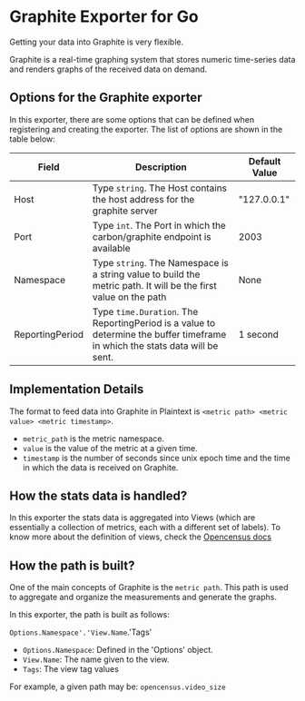 # Graphite Exporter for Go

Getting your data into Graphite is very flexible.

Graphite is a real-time graphing system that stores numeric time-series data and renders graphs of the received data on demand.

## Options for the Graphite exporter

In this exporter, there are some options that can be defined when registering and creating the exporter. The list of options are shown in the table below:

| Field | Description | Default Value |
| ------ | ------ | ------ |
| Host | Type `string`. The Host contains the host address for the graphite server | "127.0.0.1" |
| Port | Type `int`. The Port in which the carbon/graphite endpoint is available | 2003
| Namespace | Type `string`. The Namespace is a string value to build the metric path. It will be the first value on the path | None |
| ReportingPeriod | Type `time.Duration`. The ReportingPeriod is a value to determine the buffer timeframe in which the stats data will be sent. | 1 second |


## Implementation Details

The format to feed data into Graphite in Plaintext is `<metric path> <metric value> <metric timestamp>`.

  - `metric_path` is the metric namespace.
  - `value` is the value of the metric at a given time.
  - `timestamp` is the number of seconds since unix epoch time and the time in which the data is received on Graphite.

## How the stats data is handled?

In this exporter the stats data is aggregated into Views (which are essentially a collection of metrics, each with a different set of labels). To know more about the definition of views, check the [Opencensus docs](https://github.com/census-instrumentation/opencensus-specs/blob/master/stats/Export.md)

## How the path is built?

One of the main concepts of Graphite is the `metric path`. This path is used to aggregate and organize the measurements and generate the graphs.

In this exporter, the path is built as follows:

`Options.Namespace'.'View.Name`.'Tags'

  - `Options.Namespace`: Defined in the 'Options' object.
  - `View.Name`: The name given to the view.
  - `Tags`: The view tag values


For example, a given path may be:
`opencensus.video_size`